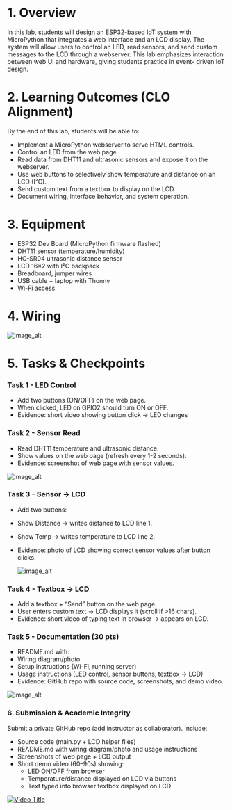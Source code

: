 # 1. Overview

In this lab, students will design an ESP32-based IoT system with MicroPython that integrates a
web interface and an LCD display. The system will allow users to control an LED, read sensors,
and send custom messages to the LCD through a webserver.
This lab emphasizes interaction between web UI and hardware, giving students practice in event-
driven IoT design.

# 2. Learning Outcomes (CLO Alignment)
By the end of this lab, students will be able to:
- Implement a MicroPython webserver to serve HTML controls.
- Control an LED from the web page.
- Read data from DHT11 and ultrasonic sensors and expose it on the webserver.
- Use web buttons to selectively show temperature and distance on an LCD (I²C).
- Send custom text from a textbox to display on the LCD.
- Document wiring, interface behavior, and system operation.

# 3. Equipment
- ESP32 Dev Board (MicroPython firmware flashed)
- DHT11 sensor (temperature/humidity)
- HC-SR04 ultrasonic distance sensor
- LCD 16×2 with I²C backpack
- Breadboard, jumper wires
- USB cable + laptop with Thonny
- Wi-Fi access

# 4. Wiring

  ![image_alt](https://raw.githubusercontent.com/mleanggg/IOT-class-AUPP-2025-Taing-Muyleang_Group9/e447a7a9dc2479d0f6568c45dcb658edb83ee735/Lab2/photo_2025-09-19%2015.30.10.jpeg)

# 5. Tasks & Checkpoints

### Task 1 - LED Control 
- Add two buttons (ON/OFF) on the web page.
- When clicked, LED on GPIO2 should turn ON or OFF.
- Evidence: short video showing button click → LED changes

### Task 2 - Sensor Read 
- Read DHT11 temperature and ultrasonic distance.
- Show values on the web page (refresh every 1-2 seconds).
- Evidence: screenshot of web page with sensor values.
  
![image_alt](https://raw.githubusercontent.com/mleanggg/IOT-class-AUPP-2025-Taing-Muyleang_Group9/c0eb6af7b7bc72cd31fbc21fb45384dff89c8ea4/Lab2/photo_2025-09-19%2015.06.23.jpeg)

### Task 3 - Sensor → LCD 
- Add two buttons:
- Show Distance → writes distance to LCD line 1.
- Show Temp → writes temperature to LCD line 2.
- Evidence: photo of LCD showing correct sensor values after button clicks.

  ![image_alt](https://raw.githubusercontent.com/mleanggg/IOT-class-AUPP-2025-Taing-Muyleang_Group9/0e0d0226cb8d22cd924f0fa4fcede5727202995c/Lab2/photo_2025-09-19%2015.25.16.jpeg) 


### Task 4 - Textbox → LCD 
- Add a textbox + “Send” button on the web page.
- User enters custom text → LCD displays it (scroll if >16 chars).
- Evidence: short video of typing text in browser → appears on LCD.


### Task 5 - Documentation (30 pts)
- README.md with:
- Wiring diagram/photo
- Setup instructions (Wi-Fi, running server)
- Usage instructions (LED control, sensor buttons, textbox → LCD)
- Evidence: GitHub repo with source code, screenshots, and demo video.

![image_alt](https://raw.githubusercontent.com/mleanggg/IOT-class-AUPP-2025-Taing-Muyleang_Group9/20a10659c27052042512a8e07696ce036c365b28/Lab2/photo_2025-09-19%2015.44.18.jpeg)

  
### 6. Submission & Academic Integrity
Submit a private GitHub repo (add instructor as collaborator). Include:
- Source code (main.py + LCD helper files)
- README.md with wiring diagram/photo and usage instructions
- Screenshots of web page + LCD output
- Short demo video (60–90s) showing:
   - LED ON/OFF from browser
   - Temperature/distance displayed on LCD via buttons
   - Text typed into browser textbox displayed on LCD

[![Video Title](https://img.youtube.com/vi/VIDEO_ID/maxresdefault.jpg)](https://www.youtube.com/watch?v=VIDEO_ID)














